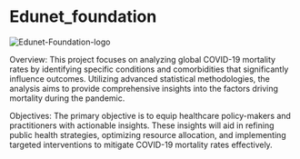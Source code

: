 # Edunet_foundation
![Edunet-Foundation-logo](https://github.com/bigfoot-23/Edunet_foundation/assets/138700644/87fbe257-6d5d-43ad-9780-b5b68e016c1b)


Overview:
This project focuses on analyzing global COVID-19 mortality rates by identifying specific conditions and comorbidities that significantly influence outcomes. Utilizing advanced statistical methodologies, the analysis aims to provide comprehensive insights into the factors driving mortality during the pandemic.

Objectives:
The primary objective is to equip healthcare policy-makers and practitioners with actionable insights. These insights will aid in refining public health strategies, optimizing resource allocation, and implementing targeted interventions to mitigate COVID-19 mortality rates effectively.
